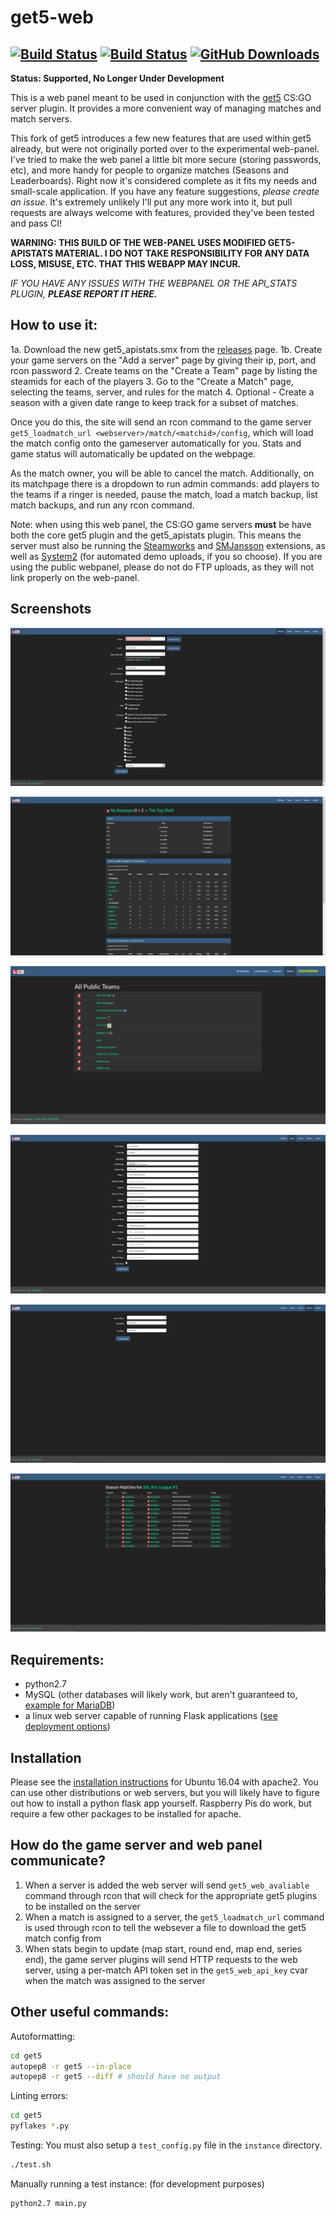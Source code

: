 # get5-web

[![Build Status](https://img.shields.io/travis/phlexplexico/get5-web/development.svg?label=development)](https://travis-ci.org/PhlexPlexico/get5-web)
[![Build Status](https://img.shields.io/travis/phlexplexico/get5-web/master.svg?label=master)](https://travis-ci.org/PhlexPlexico/get5-web)
[![GitHub Downloads](https://img.shields.io/github/downloads/phlexplexico/get5-web/total.svg?label=Downloads)](https://github.com/phlexplexico/get5-web/releases/latest)
---

**Status: Supported, No Longer Under Development**



This is a web panel meant to be used in conjunction with the [get5](https://github.com/splewis/get5) CS:GO server plugin. It provides a more convenient way of managing matches and match servers.

This fork of get5 introduces a few new features that are used within get5 already, but were not originally ported over to the experimental web-panel. I've tried to make the web panel a little bit more secure (storing passwords, etc), and more handy for people to organize matches (Seasons and Leaderboards). Right now it's considered complete as it fits my needs and small-scale application. If you have any feature suggestions, *please create an issue*. It's extremely unlikely I'll put any more work into it, but pull requests are always welcome with features, provided they've been tested and pass CI!

**WARNING: THIS BUILD OF THE WEB-PANEL USES MODIFIED GET5-APISTATS MATERIAL. I DO NOT TAKE RESPONSIBILITY FOR ANY DATA LOSS, MISUSE, ETC. THAT THIS WEBAPP MAY INCUR.**

_IF YOU HAVE ANY ISSUES WITH THE WEBPANEL OR THE API_STATS PLUGIN, **PLEASE REPORT IT HERE.**_

## How to use it:

1a. Download the new get5_apistats.smx from the [releases](https://github.com/PhlexPlexico/get5-web/releases) page.
1b. Create your game servers on the "Add a server" page by giving their ip, port, and rcon password
2. Create teams on the "Create a Team" page by listing the steamids for each of the players
3. Go to the "Create a Match" page, selecting the teams, server, and rules for the match
4. Optional - Create a season with a given date range to keep track for a subset of matches.

Once you do this, the site will send an rcon command to the game server `get5_loadmatch_url <webserver>/match/<matchid>/config`, which will load the match config onto the gameserver automatically for you. Stats and game status will automatically be updated on the webpage.

As the match owner, you will be able to cancel the match. Additionally, on its matchpage there is a dropdown to run admin commands: add players to the teams if a ringer is needed, pause the match, load a match backup, list match backups, and run any rcon command.

Note: when using this web panel, the CS:GO game servers **must** be have both the core get5 plugin and the get5_apistats plugin. This means the server must also be running the [Steamworks](https://forums.alliedmods.net/showthread.php?t=229556) and [SMJansson](https://forums.alliedmods.net/showthread.php?t=184604) extensions, as well as [System2](https://github.com/dordnung/System2/releases) (for automated demo uploads, if you so choose). If you are using the public webpanel, please do not do FTP uploads, as they will not link properly on the web-panel.

## Screenshots

![Match Creation Page](/screenshots/create_match.png?raw=true "Match Creation Page")

![Match Stats Page](/screenshots/match_stats.png?raw=true "Match Stats Page")

![Teams Page](/screenshots/teams.png?raw=true "Teams Page")

![Team Creation Page](/screenshots/team_edit.png?raw=true "Team Creation Page")

![Season Creation Page](/screenshots/season_create.png?raw=true "Season creation Page")

![Season View Page](/screenshots/season_standings.png?raw=true "Season creation Page")

## Requirements:

- python2.7
- MySQL (other databases will likely work, but aren't guaranteed to, [example for MariaDB](https://github.com/splewis/get5-web/issues/146#issuecomment-480908372))
- a linux web server capable of running Flask applications ([see deployment options](http://flask.pocoo.org/docs/0.11/deploying/))

## Installation

Please see the [installation instructions](https://github.com/PhlexPlexico/get5-web/wiki/Installation) for Ubuntu 16.04 with apache2. You can use other distributions or web servers, but you will likely have to figure out how to install a python flask app yourself. Raspberry Pis do work, but require a few other packages to be installed for apache.

## How do the game server and web panel communicate?

1. When a server is added the web server will send `get5_web_avaliable` command through rcon that will check for the appropriate get5 plugins to be installed on the server
2. When a match is assigned to a server, the `get5_loadmatch_url` command is used through rcon to tell the websever a file to download the get5 match config from
3. When stats begin to update (map start, round end, map end, series end), the game server plugins will send HTTP requests to the web server, using a per-match API token set in the `get5_web_api_key` cvar when the match was assigned to the server

## Other useful commands:

Autoformatting:

```sh
cd get5
autopep8 -r get5 --in-place
autopep8 -r get5 --diff # should have no output
```

Linting errors:

```sh
cd get5
pyflakes *.py
```

Testing:
You must also setup a `test_config.py` file in the `instance` directory.

```sh
./test.sh
```

Manually running a test instance: (for development purposes)

```sh
python2.7 main.py
```
